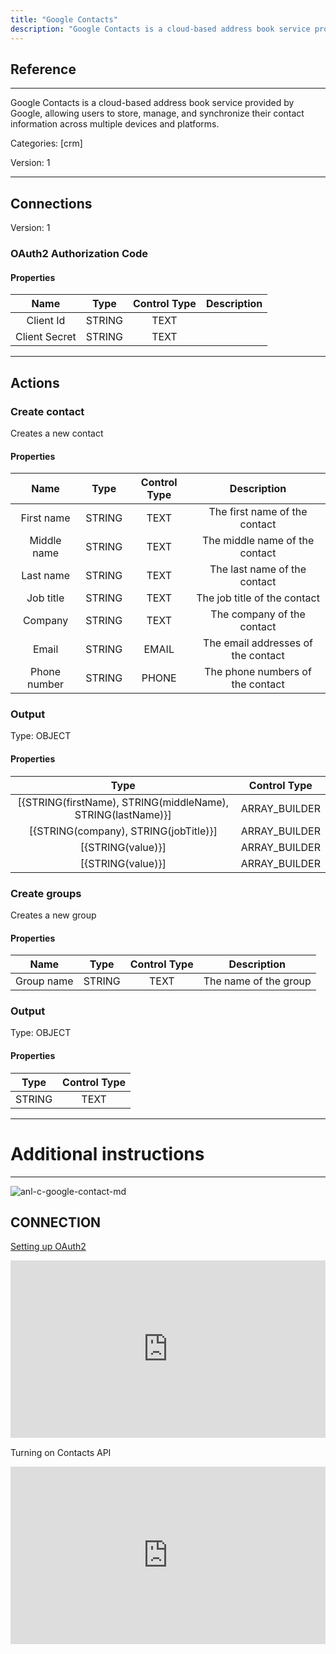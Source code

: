 ```yaml
---
title: "Google Contacts"
description: "Google Contacts is a cloud-based address book service provided by Google, allowing users to store, manage, and synchronize their contact information across multiple devices and platforms."
---
```

## Reference
<hr />

Google Contacts is a cloud-based address book service provided by Google, allowing users to store, manage, and synchronize their contact information across multiple devices and platforms.


Categories: [crm]


Version: 1

<hr />



## Connections

Version: 1


### OAuth2 Authorization Code

#### Properties

|      Name      |     Type     |     Control Type     |     Description     |
|:--------------:|:------------:|:--------------------:|:-------------------:|
| Client Id | STRING | TEXT  |  |
| Client Secret | STRING | TEXT  |  |





<hr />





## Actions


### Create contact
Creates a new contact

#### Properties

|      Name      |     Type     |     Control Type     |     Description     |
|:--------------:|:------------:|:--------------------:|:-------------------:|
| First name | STRING | TEXT  |  The first name of the contact  |
| Middle name | STRING | TEXT  |  The middle name of the contact  |
| Last name | STRING | TEXT  |  The last name of the contact  |
| Job title | STRING | TEXT  |  The job title of the contact  |
| Company | STRING | TEXT  |  The company of the contact  |
| Email | STRING | EMAIL  |  The email addresses of the contact  |
| Phone number | STRING | PHONE  |  The phone numbers of the contact  |


### Output



Type: OBJECT


#### Properties

|     Type     |     Control Type     |
|:------------:|:--------------------:|
| [{STRING\(firstName), STRING\(middleName), STRING\(lastName)}] | ARRAY_BUILDER  |
| [{STRING\(company), STRING\(jobTitle)}] | ARRAY_BUILDER  |
| [{STRING\(value)}] | ARRAY_BUILDER  |
| [{STRING\(value)}] | ARRAY_BUILDER  |






### Create groups
Creates a new group

#### Properties

|      Name      |     Type     |     Control Type     |     Description     |
|:--------------:|:------------:|:--------------------:|:-------------------:|
| Group name | STRING | TEXT  |  The name of the group  |


### Output



Type: OBJECT


#### Properties

|     Type     |     Control Type     |
|:------------:|:--------------------:|
| STRING | TEXT  |






<hr />

# Additional instructions
<hr />

![anl-c-google-contact-md](https://static.scarf.sh/a.png?x-pxid=7efc8d76-26a8-487e-8ca0-0b789556bf64)
## CONNECTION

[Setting up OAuth2](https://support.google.com/googleapi/answer/6158849?hl=en)

<div style="position:relative;height:0;width:100%;overflow:hidden;z-index:99999;box-sizing:border-box;padding-bottom:calc(50.05219207% + 32px)"><iframe src="https://www.guidejar.com/embed/fec74020-26bb-43dd-814c-f8b907f6f45b?type=1&controls=on" width="100%" height="100%" style="position:absolute;inset:0" allowfullscreen frameborder="0"></iframe></div>

Turning on Contacts API <div style="position:relative;height:0;width:100%;overflow:hidden;z-index:99999;box-sizing:border-box;padding-bottom:calc(50.05219207% + 32px)"><iframe src="https://www.guidejar.com/embed/0273c3ce-b963-45c0-b7f9-25e893ef060c?type=1&controls=on" width="100%" height="100%" style="position:absolute;inset:0" allowfullscreen frameborder="0"></iframe></div>
